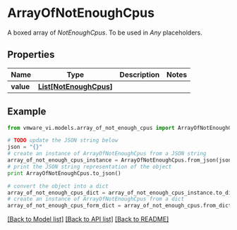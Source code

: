 # ArrayOfNotEnoughCpus

A boxed array of *NotEnoughCpus*. To be used in *Any* placeholders. 

## Properties
Name | Type | Description | Notes
------------ | ------------- | ------------- | -------------
**value** | [**List[NotEnoughCpus]**](NotEnoughCpus.md) |  | 

## Example

```python
from vmware_vi.models.array_of_not_enough_cpus import ArrayOfNotEnoughCpus

# TODO update the JSON string below
json = "{}"
# create an instance of ArrayOfNotEnoughCpus from a JSON string
array_of_not_enough_cpus_instance = ArrayOfNotEnoughCpus.from_json(json)
# print the JSON string representation of the object
print ArrayOfNotEnoughCpus.to_json()

# convert the object into a dict
array_of_not_enough_cpus_dict = array_of_not_enough_cpus_instance.to_dict()
# create an instance of ArrayOfNotEnoughCpus from a dict
array_of_not_enough_cpus_form_dict = array_of_not_enough_cpus.from_dict(array_of_not_enough_cpus_dict)
```
[[Back to Model list]](../README.md#documentation-for-models) [[Back to API list]](../README.md#documentation-for-api-endpoints) [[Back to README]](../README.md)


